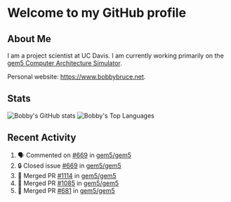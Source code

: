# Welcome to my GitHub profile

## About Me

I am a project scientist at UC Davis. I am currently working primarily on the [gem5 Computer Architecture Simulator](https://github.com/gem5).

Personal website: <https://www.bobbybruce.net>.

## Stats

![Bobby's GitHub stats](https://github-readme-stats.vercel.app/api?username=bobbyrbruce&show_icons=true&theme=responsive&include_all_commits=true&count_private=true&show=reviews&disable_animations=true)
![Bobby's Top Languages ](https://github-readme-stats.vercel.app/api/top-langs/?username=bobbyrbruce&layout=compact&theme=responsive&count_private=true&langs_count=10&disable_animations=true)

## Recent Activity

<!--START_SECTION:activity-->
1. 🗣 Commented on [#669](https://github.com/gem5/gem5/issues/669#issuecomment-2108864253) in [gem5/gem5](https://github.com/gem5/gem5)
2. 🔒 Closed issue [#669](https://github.com/gem5/gem5/issues/669) in [gem5/gem5](https://github.com/gem5/gem5)
3. 🎉 Merged PR [#1114](https://github.com/gem5/gem5/pull/1114) in [gem5/gem5](https://github.com/gem5/gem5)
4. 🎉 Merged PR [#1085](https://github.com/gem5/gem5/pull/1085) in [gem5/gem5](https://github.com/gem5/gem5)
5. 🎉 Merged PR [#681](https://github.com/gem5/gem5/pull/681) in [gem5/gem5](https://github.com/gem5/gem5)
<!--END_SECTION:activity-->
